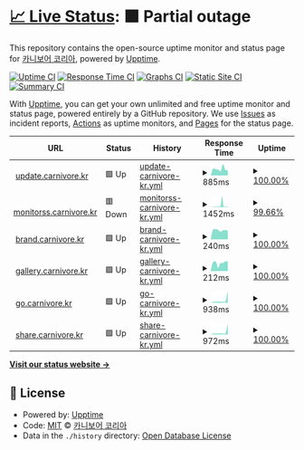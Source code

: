# [📈 Live Status](https://status.carnivore.kr): <!--live status--> **🟧 Partial outage**

This repository contains the open-source uptime monitor and status page for [카니보어 코리아](https://carnivore.kr), powered by [Upptime](https://github.com/upptime/upptime).

[![Uptime CI](https://github.com/CarnivoreKR/status/workflows/Uptime%20CI/badge.svg)](https://github.com/CarnivoreKR/status/actions?query=workflow%3A%22Uptime+CI%22)
[![Response Time CI](https://github.com/CarnivoreKR/status/workflows/Response%20Time%20CI/badge.svg)](https://github.com/CarnivoreKR/status/actions?query=workflow%3A%22Response+Time+CI%22)
[![Graphs CI](https://github.com/CarnivoreKR/status/workflows/Graphs%20CI/badge.svg)](https://github.com/CarnivoreKR/status/actions?query=workflow%3A%22Graphs+CI%22)
[![Static Site CI](https://github.com/CarnivoreKR/status/workflows/Static%20Site%20CI/badge.svg)](https://github.com/CarnivoreKR/status/actions?query=workflow%3A%22Static+Site+CI%22)
[![Summary CI](https://github.com/CarnivoreKR/status/workflows/Summary%20CI/badge.svg)](https://github.com/CarnivoreKR/status/actions?query=workflow%3A%22Summary+CI%22)

With [Upptime](https://upptime.js.org), you can get your own unlimited and free uptime monitor and status page, powered entirely by a GitHub repository. We use [Issues](https://github.com/CarnivoreKR/status/issues) as incident reports, [Actions](https://github.com/CarnivoreKR/status/actions) as uptime monitors, and [Pages](https://status.carnivore.kr) for the status page.

<!--start: status pages-->
<!-- This summary is generated by Upptime (https://github.com/upptime/upptime) -->
<!-- Do not edit this manually, your changes will be overwritten -->
<!-- prettier-ignore -->
| URL | Status | History | Response Time | Uptime |
| --- | ------ | ------- | ------------- | ------ |
| <img alt="" src="https://icons.duckduckgo.com/ip3/update.carnivore.kr.ico" height="13"> [update.carnivore.kr](https://update.carnivore.kr/) | 🟩 Up | [update-carnivore-kr.yml](https://github.com/CarnivoreKR/status/commits/HEAD/history/update-carnivore-kr.yml) | <details><summary><img alt="Response time graph" src="./graphs/update-carnivore-kr/response-time-week.png" height="20"> 885ms</summary><br><a href="https://status.carnivore.kr/history/update-carnivore-kr"><img alt="Response time 1012" src="https://img.shields.io/endpoint?url=https%3A%2F%2Fraw.githubusercontent.com%2FCarnivoreKR%2Fstatus%2FHEAD%2Fapi%2Fupdate-carnivore-kr%2Fresponse-time.json"></a><br><a href="https://status.carnivore.kr/history/update-carnivore-kr"><img alt="24-hour response time 693" src="https://img.shields.io/endpoint?url=https%3A%2F%2Fraw.githubusercontent.com%2FCarnivoreKR%2Fstatus%2FHEAD%2Fapi%2Fupdate-carnivore-kr%2Fresponse-time-day.json"></a><br><a href="https://status.carnivore.kr/history/update-carnivore-kr"><img alt="7-day response time 885" src="https://img.shields.io/endpoint?url=https%3A%2F%2Fraw.githubusercontent.com%2FCarnivoreKR%2Fstatus%2FHEAD%2Fapi%2Fupdate-carnivore-kr%2Fresponse-time-week.json"></a><br><a href="https://status.carnivore.kr/history/update-carnivore-kr"><img alt="30-day response time 830" src="https://img.shields.io/endpoint?url=https%3A%2F%2Fraw.githubusercontent.com%2FCarnivoreKR%2Fstatus%2FHEAD%2Fapi%2Fupdate-carnivore-kr%2Fresponse-time-month.json"></a><br><a href="https://status.carnivore.kr/history/update-carnivore-kr"><img alt="1-year response time 1012" src="https://img.shields.io/endpoint?url=https%3A%2F%2Fraw.githubusercontent.com%2FCarnivoreKR%2Fstatus%2FHEAD%2Fapi%2Fupdate-carnivore-kr%2Fresponse-time-year.json"></a></details> | <details><summary><a href="https://status.carnivore.kr/history/update-carnivore-kr">100.00%</a></summary><a href="https://status.carnivore.kr/history/update-carnivore-kr"><img alt="All-time uptime 100.00%" src="https://img.shields.io/endpoint?url=https%3A%2F%2Fraw.githubusercontent.com%2FCarnivoreKR%2Fstatus%2FHEAD%2Fapi%2Fupdate-carnivore-kr%2Fuptime.json"></a><br><a href="https://status.carnivore.kr/history/update-carnivore-kr"><img alt="24-hour uptime 100.00%" src="https://img.shields.io/endpoint?url=https%3A%2F%2Fraw.githubusercontent.com%2FCarnivoreKR%2Fstatus%2FHEAD%2Fapi%2Fupdate-carnivore-kr%2Fuptime-day.json"></a><br><a href="https://status.carnivore.kr/history/update-carnivore-kr"><img alt="7-day uptime 100.00%" src="https://img.shields.io/endpoint?url=https%3A%2F%2Fraw.githubusercontent.com%2FCarnivoreKR%2Fstatus%2FHEAD%2Fapi%2Fupdate-carnivore-kr%2Fuptime-week.json"></a><br><a href="https://status.carnivore.kr/history/update-carnivore-kr"><img alt="30-day uptime 100.00%" src="https://img.shields.io/endpoint?url=https%3A%2F%2Fraw.githubusercontent.com%2FCarnivoreKR%2Fstatus%2FHEAD%2Fapi%2Fupdate-carnivore-kr%2Fuptime-month.json"></a><br><a href="https://status.carnivore.kr/history/update-carnivore-kr"><img alt="1-year uptime 100.00%" src="https://img.shields.io/endpoint?url=https%3A%2F%2Fraw.githubusercontent.com%2FCarnivoreKR%2Fstatus%2FHEAD%2Fapi%2Fupdate-carnivore-kr%2Fuptime-year.json"></a></details>
| <img alt="" src="https://icons.duckduckgo.com/ip3/monitorss.carnivore.kr.ico" height="13"> [monitorss.carnivore.kr](https://monitorss.carnivore.kr/) | 🟥 Down | [monitorss-carnivore-kr.yml](https://github.com/CarnivoreKR/status/commits/HEAD/history/monitorss-carnivore-kr.yml) | <details><summary><img alt="Response time graph" src="./graphs/monitorss-carnivore-kr/response-time-week.png" height="20"> 1452ms</summary><br><a href="https://status.carnivore.kr/history/monitorss-carnivore-kr"><img alt="Response time 1571" src="https://img.shields.io/endpoint?url=https%3A%2F%2Fraw.githubusercontent.com%2FCarnivoreKR%2Fstatus%2FHEAD%2Fapi%2Fmonitorss-carnivore-kr%2Fresponse-time.json"></a><br><a href="https://status.carnivore.kr/history/monitorss-carnivore-kr"><img alt="24-hour response time 390" src="https://img.shields.io/endpoint?url=https%3A%2F%2Fraw.githubusercontent.com%2FCarnivoreKR%2Fstatus%2FHEAD%2Fapi%2Fmonitorss-carnivore-kr%2Fresponse-time-day.json"></a><br><a href="https://status.carnivore.kr/history/monitorss-carnivore-kr"><img alt="7-day response time 1452" src="https://img.shields.io/endpoint?url=https%3A%2F%2Fraw.githubusercontent.com%2FCarnivoreKR%2Fstatus%2FHEAD%2Fapi%2Fmonitorss-carnivore-kr%2Fresponse-time-week.json"></a><br><a href="https://status.carnivore.kr/history/monitorss-carnivore-kr"><img alt="30-day response time 2169" src="https://img.shields.io/endpoint?url=https%3A%2F%2Fraw.githubusercontent.com%2FCarnivoreKR%2Fstatus%2FHEAD%2Fapi%2Fmonitorss-carnivore-kr%2Fresponse-time-month.json"></a><br><a href="https://status.carnivore.kr/history/monitorss-carnivore-kr"><img alt="1-year response time 1571" src="https://img.shields.io/endpoint?url=https%3A%2F%2Fraw.githubusercontent.com%2FCarnivoreKR%2Fstatus%2FHEAD%2Fapi%2Fmonitorss-carnivore-kr%2Fresponse-time-year.json"></a></details> | <details><summary><a href="https://status.carnivore.kr/history/monitorss-carnivore-kr">99.66%</a></summary><a href="https://status.carnivore.kr/history/monitorss-carnivore-kr"><img alt="All-time uptime 97.40%" src="https://img.shields.io/endpoint?url=https%3A%2F%2Fraw.githubusercontent.com%2FCarnivoreKR%2Fstatus%2FHEAD%2Fapi%2Fmonitorss-carnivore-kr%2Fuptime.json"></a><br><a href="https://status.carnivore.kr/history/monitorss-carnivore-kr"><img alt="24-hour uptime 99.99%" src="https://img.shields.io/endpoint?url=https%3A%2F%2Fraw.githubusercontent.com%2FCarnivoreKR%2Fstatus%2FHEAD%2Fapi%2Fmonitorss-carnivore-kr%2Fuptime-day.json"></a><br><a href="https://status.carnivore.kr/history/monitorss-carnivore-kr"><img alt="7-day uptime 99.66%" src="https://img.shields.io/endpoint?url=https%3A%2F%2Fraw.githubusercontent.com%2FCarnivoreKR%2Fstatus%2FHEAD%2Fapi%2Fmonitorss-carnivore-kr%2Fuptime-week.json"></a><br><a href="https://status.carnivore.kr/history/monitorss-carnivore-kr"><img alt="30-day uptime 97.98%" src="https://img.shields.io/endpoint?url=https%3A%2F%2Fraw.githubusercontent.com%2FCarnivoreKR%2Fstatus%2FHEAD%2Fapi%2Fmonitorss-carnivore-kr%2Fuptime-month.json"></a><br><a href="https://status.carnivore.kr/history/monitorss-carnivore-kr"><img alt="1-year uptime 97.40%" src="https://img.shields.io/endpoint?url=https%3A%2F%2Fraw.githubusercontent.com%2FCarnivoreKR%2Fstatus%2FHEAD%2Fapi%2Fmonitorss-carnivore-kr%2Fuptime-year.json"></a></details>
| <img alt="" src="https://icons.duckduckgo.com/ip3/brand.carnivore.kr.ico" height="13"> [brand.carnivore.kr](https://brand.carnivore.kr/) | 🟩 Up | [brand-carnivore-kr.yml](https://github.com/CarnivoreKR/status/commits/HEAD/history/brand-carnivore-kr.yml) | <details><summary><img alt="Response time graph" src="./graphs/brand-carnivore-kr/response-time-week.png" height="20"> 240ms</summary><br><a href="https://status.carnivore.kr/history/brand-carnivore-kr"><img alt="Response time 244" src="https://img.shields.io/endpoint?url=https%3A%2F%2Fraw.githubusercontent.com%2FCarnivoreKR%2Fstatus%2FHEAD%2Fapi%2Fbrand-carnivore-kr%2Fresponse-time.json"></a><br><a href="https://status.carnivore.kr/history/brand-carnivore-kr"><img alt="24-hour response time 229" src="https://img.shields.io/endpoint?url=https%3A%2F%2Fraw.githubusercontent.com%2FCarnivoreKR%2Fstatus%2FHEAD%2Fapi%2Fbrand-carnivore-kr%2Fresponse-time-day.json"></a><br><a href="https://status.carnivore.kr/history/brand-carnivore-kr"><img alt="7-day response time 240" src="https://img.shields.io/endpoint?url=https%3A%2F%2Fraw.githubusercontent.com%2FCarnivoreKR%2Fstatus%2FHEAD%2Fapi%2Fbrand-carnivore-kr%2Fresponse-time-week.json"></a><br><a href="https://status.carnivore.kr/history/brand-carnivore-kr"><img alt="30-day response time 242" src="https://img.shields.io/endpoint?url=https%3A%2F%2Fraw.githubusercontent.com%2FCarnivoreKR%2Fstatus%2FHEAD%2Fapi%2Fbrand-carnivore-kr%2Fresponse-time-month.json"></a><br><a href="https://status.carnivore.kr/history/brand-carnivore-kr"><img alt="1-year response time 244" src="https://img.shields.io/endpoint?url=https%3A%2F%2Fraw.githubusercontent.com%2FCarnivoreKR%2Fstatus%2FHEAD%2Fapi%2Fbrand-carnivore-kr%2Fresponse-time-year.json"></a></details> | <details><summary><a href="https://status.carnivore.kr/history/brand-carnivore-kr">100.00%</a></summary><a href="https://status.carnivore.kr/history/brand-carnivore-kr"><img alt="All-time uptime 100.00%" src="https://img.shields.io/endpoint?url=https%3A%2F%2Fraw.githubusercontent.com%2FCarnivoreKR%2Fstatus%2FHEAD%2Fapi%2Fbrand-carnivore-kr%2Fuptime.json"></a><br><a href="https://status.carnivore.kr/history/brand-carnivore-kr"><img alt="24-hour uptime 100.00%" src="https://img.shields.io/endpoint?url=https%3A%2F%2Fraw.githubusercontent.com%2FCarnivoreKR%2Fstatus%2FHEAD%2Fapi%2Fbrand-carnivore-kr%2Fuptime-day.json"></a><br><a href="https://status.carnivore.kr/history/brand-carnivore-kr"><img alt="7-day uptime 100.00%" src="https://img.shields.io/endpoint?url=https%3A%2F%2Fraw.githubusercontent.com%2FCarnivoreKR%2Fstatus%2FHEAD%2Fapi%2Fbrand-carnivore-kr%2Fuptime-week.json"></a><br><a href="https://status.carnivore.kr/history/brand-carnivore-kr"><img alt="30-day uptime 100.00%" src="https://img.shields.io/endpoint?url=https%3A%2F%2Fraw.githubusercontent.com%2FCarnivoreKR%2Fstatus%2FHEAD%2Fapi%2Fbrand-carnivore-kr%2Fuptime-month.json"></a><br><a href="https://status.carnivore.kr/history/brand-carnivore-kr"><img alt="1-year uptime 100.00%" src="https://img.shields.io/endpoint?url=https%3A%2F%2Fraw.githubusercontent.com%2FCarnivoreKR%2Fstatus%2FHEAD%2Fapi%2Fbrand-carnivore-kr%2Fuptime-year.json"></a></details>
| <img alt="" src="https://icons.duckduckgo.com/ip3/gallery.carnivore.kr.ico" height="13"> [gallery.carnivore.kr](https://gallery.carnivore.kr/) | 🟩 Up | [gallery-carnivore-kr.yml](https://github.com/CarnivoreKR/status/commits/HEAD/history/gallery-carnivore-kr.yml) | <details><summary><img alt="Response time graph" src="./graphs/gallery-carnivore-kr/response-time-week.png" height="20"> 212ms</summary><br><a href="https://status.carnivore.kr/history/gallery-carnivore-kr"><img alt="Response time 213" src="https://img.shields.io/endpoint?url=https%3A%2F%2Fraw.githubusercontent.com%2FCarnivoreKR%2Fstatus%2FHEAD%2Fapi%2Fgallery-carnivore-kr%2Fresponse-time.json"></a><br><a href="https://status.carnivore.kr/history/gallery-carnivore-kr"><img alt="24-hour response time 248" src="https://img.shields.io/endpoint?url=https%3A%2F%2Fraw.githubusercontent.com%2FCarnivoreKR%2Fstatus%2FHEAD%2Fapi%2Fgallery-carnivore-kr%2Fresponse-time-day.json"></a><br><a href="https://status.carnivore.kr/history/gallery-carnivore-kr"><img alt="7-day response time 212" src="https://img.shields.io/endpoint?url=https%3A%2F%2Fraw.githubusercontent.com%2FCarnivoreKR%2Fstatus%2FHEAD%2Fapi%2Fgallery-carnivore-kr%2Fresponse-time-week.json"></a><br><a href="https://status.carnivore.kr/history/gallery-carnivore-kr"><img alt="30-day response time 192" src="https://img.shields.io/endpoint?url=https%3A%2F%2Fraw.githubusercontent.com%2FCarnivoreKR%2Fstatus%2FHEAD%2Fapi%2Fgallery-carnivore-kr%2Fresponse-time-month.json"></a><br><a href="https://status.carnivore.kr/history/gallery-carnivore-kr"><img alt="1-year response time 213" src="https://img.shields.io/endpoint?url=https%3A%2F%2Fraw.githubusercontent.com%2FCarnivoreKR%2Fstatus%2FHEAD%2Fapi%2Fgallery-carnivore-kr%2Fresponse-time-year.json"></a></details> | <details><summary><a href="https://status.carnivore.kr/history/gallery-carnivore-kr">100.00%</a></summary><a href="https://status.carnivore.kr/history/gallery-carnivore-kr"><img alt="All-time uptime 100.00%" src="https://img.shields.io/endpoint?url=https%3A%2F%2Fraw.githubusercontent.com%2FCarnivoreKR%2Fstatus%2FHEAD%2Fapi%2Fgallery-carnivore-kr%2Fuptime.json"></a><br><a href="https://status.carnivore.kr/history/gallery-carnivore-kr"><img alt="24-hour uptime 100.00%" src="https://img.shields.io/endpoint?url=https%3A%2F%2Fraw.githubusercontent.com%2FCarnivoreKR%2Fstatus%2FHEAD%2Fapi%2Fgallery-carnivore-kr%2Fuptime-day.json"></a><br><a href="https://status.carnivore.kr/history/gallery-carnivore-kr"><img alt="7-day uptime 100.00%" src="https://img.shields.io/endpoint?url=https%3A%2F%2Fraw.githubusercontent.com%2FCarnivoreKR%2Fstatus%2FHEAD%2Fapi%2Fgallery-carnivore-kr%2Fuptime-week.json"></a><br><a href="https://status.carnivore.kr/history/gallery-carnivore-kr"><img alt="30-day uptime 100.00%" src="https://img.shields.io/endpoint?url=https%3A%2F%2Fraw.githubusercontent.com%2FCarnivoreKR%2Fstatus%2FHEAD%2Fapi%2Fgallery-carnivore-kr%2Fuptime-month.json"></a><br><a href="https://status.carnivore.kr/history/gallery-carnivore-kr"><img alt="1-year uptime 100.00%" src="https://img.shields.io/endpoint?url=https%3A%2F%2Fraw.githubusercontent.com%2FCarnivoreKR%2Fstatus%2FHEAD%2Fapi%2Fgallery-carnivore-kr%2Fuptime-year.json"></a></details>
| <img alt="" src="https://icons.duckduckgo.com/ip3/go.carnivore.kr.ico" height="13"> [go.carnivore.kr](https://go.carnivore.kr/) | 🟩 Up | [go-carnivore-kr.yml](https://github.com/CarnivoreKR/status/commits/HEAD/history/go-carnivore-kr.yml) | <details><summary><img alt="Response time graph" src="./graphs/go-carnivore-kr/response-time-week.png" height="20"> 938ms</summary><br><a href="https://status.carnivore.kr/history/go-carnivore-kr"><img alt="Response time 438" src="https://img.shields.io/endpoint?url=https%3A%2F%2Fraw.githubusercontent.com%2FCarnivoreKR%2Fstatus%2FHEAD%2Fapi%2Fgo-carnivore-kr%2Fresponse-time.json"></a><br><a href="https://status.carnivore.kr/history/go-carnivore-kr"><img alt="24-hour response time 4462" src="https://img.shields.io/endpoint?url=https%3A%2F%2Fraw.githubusercontent.com%2FCarnivoreKR%2Fstatus%2FHEAD%2Fapi%2Fgo-carnivore-kr%2Fresponse-time-day.json"></a><br><a href="https://status.carnivore.kr/history/go-carnivore-kr"><img alt="7-day response time 938" src="https://img.shields.io/endpoint?url=https%3A%2F%2Fraw.githubusercontent.com%2FCarnivoreKR%2Fstatus%2FHEAD%2Fapi%2Fgo-carnivore-kr%2Fresponse-time-week.json"></a><br><a href="https://status.carnivore.kr/history/go-carnivore-kr"><img alt="30-day response time 578" src="https://img.shields.io/endpoint?url=https%3A%2F%2Fraw.githubusercontent.com%2FCarnivoreKR%2Fstatus%2FHEAD%2Fapi%2Fgo-carnivore-kr%2Fresponse-time-month.json"></a><br><a href="https://status.carnivore.kr/history/go-carnivore-kr"><img alt="1-year response time 438" src="https://img.shields.io/endpoint?url=https%3A%2F%2Fraw.githubusercontent.com%2FCarnivoreKR%2Fstatus%2FHEAD%2Fapi%2Fgo-carnivore-kr%2Fresponse-time-year.json"></a></details> | <details><summary><a href="https://status.carnivore.kr/history/go-carnivore-kr">100.00%</a></summary><a href="https://status.carnivore.kr/history/go-carnivore-kr"><img alt="All-time uptime 99.98%" src="https://img.shields.io/endpoint?url=https%3A%2F%2Fraw.githubusercontent.com%2FCarnivoreKR%2Fstatus%2FHEAD%2Fapi%2Fgo-carnivore-kr%2Fuptime.json"></a><br><a href="https://status.carnivore.kr/history/go-carnivore-kr"><img alt="24-hour uptime 100.00%" src="https://img.shields.io/endpoint?url=https%3A%2F%2Fraw.githubusercontent.com%2FCarnivoreKR%2Fstatus%2FHEAD%2Fapi%2Fgo-carnivore-kr%2Fuptime-day.json"></a><br><a href="https://status.carnivore.kr/history/go-carnivore-kr"><img alt="7-day uptime 100.00%" src="https://img.shields.io/endpoint?url=https%3A%2F%2Fraw.githubusercontent.com%2FCarnivoreKR%2Fstatus%2FHEAD%2Fapi%2Fgo-carnivore-kr%2Fuptime-week.json"></a><br><a href="https://status.carnivore.kr/history/go-carnivore-kr"><img alt="30-day uptime 100.00%" src="https://img.shields.io/endpoint?url=https%3A%2F%2Fraw.githubusercontent.com%2FCarnivoreKR%2Fstatus%2FHEAD%2Fapi%2Fgo-carnivore-kr%2Fuptime-month.json"></a><br><a href="https://status.carnivore.kr/history/go-carnivore-kr"><img alt="1-year uptime 99.98%" src="https://img.shields.io/endpoint?url=https%3A%2F%2Fraw.githubusercontent.com%2FCarnivoreKR%2Fstatus%2FHEAD%2Fapi%2Fgo-carnivore-kr%2Fuptime-year.json"></a></details>
| <img alt="" src="https://icons.duckduckgo.com/ip3/share.carnivore.kr.ico" height="13"> [share.carnivore.kr](https://share.carnivore.kr/) | 🟩 Up | [share-carnivore-kr.yml](https://github.com/CarnivoreKR/status/commits/HEAD/history/share-carnivore-kr.yml) | <details><summary><img alt="Response time graph" src="./graphs/share-carnivore-kr/response-time-week.png" height="20"> 972ms</summary><br><a href="https://status.carnivore.kr/history/share-carnivore-kr"><img alt="Response time 395" src="https://img.shields.io/endpoint?url=https%3A%2F%2Fraw.githubusercontent.com%2FCarnivoreKR%2Fstatus%2FHEAD%2Fapi%2Fshare-carnivore-kr%2Fresponse-time.json"></a><br><a href="https://status.carnivore.kr/history/share-carnivore-kr"><img alt="24-hour response time 4644" src="https://img.shields.io/endpoint?url=https%3A%2F%2Fraw.githubusercontent.com%2FCarnivoreKR%2Fstatus%2FHEAD%2Fapi%2Fshare-carnivore-kr%2Fresponse-time-day.json"></a><br><a href="https://status.carnivore.kr/history/share-carnivore-kr"><img alt="7-day response time 972" src="https://img.shields.io/endpoint?url=https%3A%2F%2Fraw.githubusercontent.com%2FCarnivoreKR%2Fstatus%2FHEAD%2Fapi%2Fshare-carnivore-kr%2Fresponse-time-week.json"></a><br><a href="https://status.carnivore.kr/history/share-carnivore-kr"><img alt="30-day response time 529" src="https://img.shields.io/endpoint?url=https%3A%2F%2Fraw.githubusercontent.com%2FCarnivoreKR%2Fstatus%2FHEAD%2Fapi%2Fshare-carnivore-kr%2Fresponse-time-month.json"></a><br><a href="https://status.carnivore.kr/history/share-carnivore-kr"><img alt="1-year response time 395" src="https://img.shields.io/endpoint?url=https%3A%2F%2Fraw.githubusercontent.com%2FCarnivoreKR%2Fstatus%2FHEAD%2Fapi%2Fshare-carnivore-kr%2Fresponse-time-year.json"></a></details> | <details><summary><a href="https://status.carnivore.kr/history/share-carnivore-kr">100.00%</a></summary><a href="https://status.carnivore.kr/history/share-carnivore-kr"><img alt="All-time uptime 100.00%" src="https://img.shields.io/endpoint?url=https%3A%2F%2Fraw.githubusercontent.com%2FCarnivoreKR%2Fstatus%2FHEAD%2Fapi%2Fshare-carnivore-kr%2Fuptime.json"></a><br><a href="https://status.carnivore.kr/history/share-carnivore-kr"><img alt="24-hour uptime 100.00%" src="https://img.shields.io/endpoint?url=https%3A%2F%2Fraw.githubusercontent.com%2FCarnivoreKR%2Fstatus%2FHEAD%2Fapi%2Fshare-carnivore-kr%2Fuptime-day.json"></a><br><a href="https://status.carnivore.kr/history/share-carnivore-kr"><img alt="7-day uptime 100.00%" src="https://img.shields.io/endpoint?url=https%3A%2F%2Fraw.githubusercontent.com%2FCarnivoreKR%2Fstatus%2FHEAD%2Fapi%2Fshare-carnivore-kr%2Fuptime-week.json"></a><br><a href="https://status.carnivore.kr/history/share-carnivore-kr"><img alt="30-day uptime 100.00%" src="https://img.shields.io/endpoint?url=https%3A%2F%2Fraw.githubusercontent.com%2FCarnivoreKR%2Fstatus%2FHEAD%2Fapi%2Fshare-carnivore-kr%2Fuptime-month.json"></a><br><a href="https://status.carnivore.kr/history/share-carnivore-kr"><img alt="1-year uptime 100.00%" src="https://img.shields.io/endpoint?url=https%3A%2F%2Fraw.githubusercontent.com%2FCarnivoreKR%2Fstatus%2FHEAD%2Fapi%2Fshare-carnivore-kr%2Fuptime-year.json"></a></details>

<!--end: status pages-->

[**Visit our status website →**](https://status.carnivore.kr)

## 📄 License

- Powered by: [Upptime](https://github.com/upptime/upptime)
- Code: [MIT](./LICENSE) © [카니보어 코리아](https://carnivore.kr)
- Data in the `./history` directory: [Open Database License](https://opendatacommons.org/licenses/odbl/1-0/)
